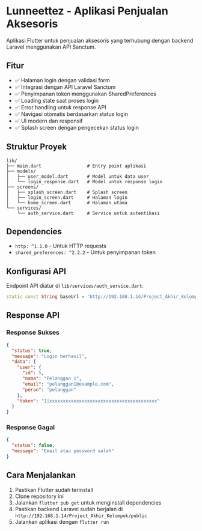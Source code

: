 # Lunneettez - Aplikasi Penjualan Aksesoris

Aplikasi Flutter untuk penjualan aksesoris yang terhubung dengan backend Laravel menggunakan API Sanctum.

## Fitur

- ✅ Halaman login dengan validasi form
- ✅ Integrasi dengan API Laravel Sanctum
- ✅ Penyimpanan token menggunakan SharedPreferences
- ✅ Loading state saat proses login
- ✅ Error handling untuk response API
- ✅ Navigasi otomatis berdasarkan status login
- ✅ UI modern dan responsif
- ✅ Splash screen dengan pengecekan status login

## Struktur Proyek

```
lib/
├── main.dart                 # Entry point aplikasi
├── models/
│   ├── user_model.dart       # Model untuk data user
│   └── login_response.dart   # Model untuk response login
├── screens/
│   ├── splash_screen.dart    # Splash screen
│   ├── login_screen.dart     # Halaman login
│   └── home_screen.dart      # Halaman utama
└── services/
    └── auth_service.dart     # Service untuk autentikasi
```

## Dependencies

- `http: ^1.1.0` - Untuk HTTP requests
- `shared_preferences: ^2.2.2` - Untuk penyimpanan token

## Konfigurasi API

Endpoint API diatur di `lib/services/auth_service.dart`:

```dart
static const String baseUrl = 'http://192.168.1.14/Project_Akhir_Kelompok/public/api';
```

## Response API

### Response Sukses
```json
{
  "status": true,
  "message": "Login berhasil",
  "data": {
    "user": {
      "id": 5,
      "nama": "Pelanggan 1",
      "email": "pelanggan1@example.com",
      "peran": "pelanggan"
    },
    "token": "1|xxxxxxxxxxxxxxxxxxxxxxxxxxxxxxxxxxxxxxxx"
  }
}
```

### Response Gagal
```json
{
  "status": false,
  "message": "Email atau password salah"
}
```

## Cara Menjalankan

1. Pastikan Flutter sudah terinstall
2. Clone repository ini
3. Jalankan `flutter pub get` untuk menginstall dependencies
4. Pastikan backend Laravel sudah berjalan di `http://192.168.1.14/Project_Akhir_Kelompok/public`
5. Jalankan aplikasi dengan `flutter run`